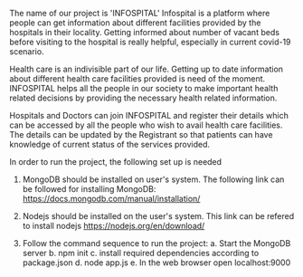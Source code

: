 The name of our project is 'INFOSPITAL'
Infospital is a platform where people can get information about different facilities
provided by the hospitals in their locality. Getting informed about number of vacant beds
before visiting to the hospital is really helpful, especially in current covid-19 scenario.

Health care is an indivisible part of our life. Getting up to date information about different 
health care facilities provided is need of the moment. INFOSPITAL helps all the people in our 
society to make important health related decisions by providing the necessary health related
information.

Hospitals and Doctors can join INFOSPITAL and register their details 
which can be accessed by all the people who wish to avail health care facilities.
The details can be updated by the Registrant so that patients can have knowledge
of current status of the services provided.

In order to run the project, the following set up is needed
1. MongoDB should be installed on user's system. The following
link can be followed for installing MongoDB:
https://docs.mongodb.com/manual/installation/

2. Nodejs should be installed on the user's system. This link
can be refered to install nodejs
https://nodejs.org/en/download/

3. Follow the command sequence to run the project:
a. Start the MongoDB server
b. npm init
c. install required dependencies according to package.json
d. node app.js
e. In the web browser open localhost:9000